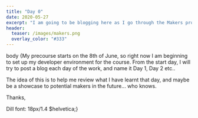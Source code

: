 ```yaml
---
title: "Day 0"
date: 2020-05-27
excerpt: "I am going to be blogging here as I go through the Makers process."
header:
  teaser: /images/makers.png
  overlay_color: "#333"
---
```

body {My precourse starts on the 8th of June, so right now I am beginning to set up my developer environment for the course.
From the start day, I will try to post a blog each day of the work, and name it Day 1, Day 2 etc..

The idea of this is to help me review what I have learnt that day, and maybe be a showcase to potential makers in the future... who knows.

Thanks,

Dill
font: 18px/1.4 $helvetica;}